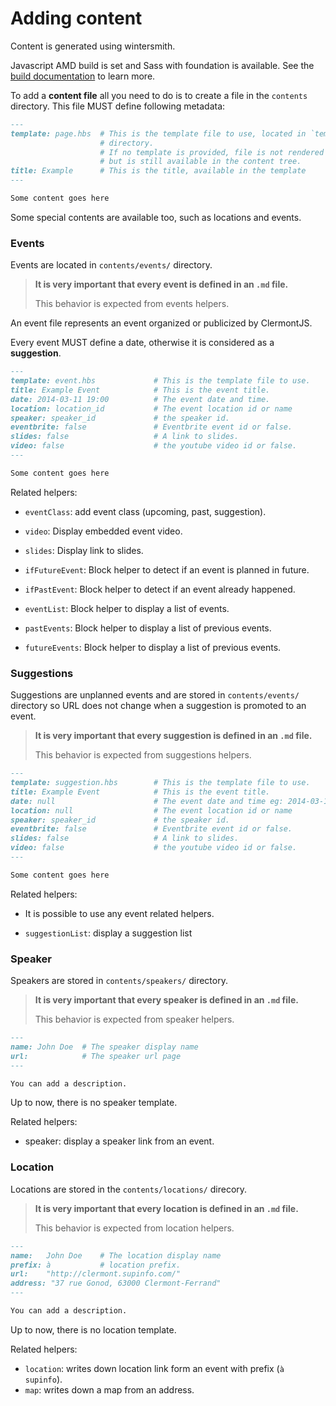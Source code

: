 Adding content
==============

Content is generated using wintersmith.

Javascript AMD build is set and Sass with foundation is available. See the
[build documentation](grunt-build.md) to learn more.

To add a **content file** all you need to do is to create a file in the
`contents` directory. This file MUST define following metadata:

``` markdown
---
template: page.hbs  # This is the template file to use, located in `templates`
                    # directory.
                    # If no template is provided, file is not rendered
                    # but is still available in the content tree.
title: Example      # This is the title, available in the template
---

Some content goes here
```

Some special contents are available too, such as locations and events.

### Events

Events are located in `contents/events/` directory.

> **It is very important that every event is defined in an `.md` file.**
>
> This behavior is expected from events helpers.

An event file represents an event organized or publicized by ClermontJS.

Every event MUST define a date, otherwise it is considered as a **suggestion**.

``` markdown
---
template: event.hbs             # This is the template file to use.
title: Example Event            # This is the event title.
date: 2014-03-11 19:00          # The event date and time.
location: location_id           # The event location id or name
speaker: speaker_id             # the speaker id.
eventbrite: false               # Eventbrite event id or false.
slides: false                   # A link to slides.
video: false                    # the youtube video id or false.
---

Some content goes here
```

Related helpers:

* `eventClass`: add event class (upcoming, past, suggestion).
* `video`: Display embedded event video.
* `slides`: Display link to slides.

* `ifFutureEvent`: Block helper to detect if an event is planned in future.
* `ifPastEvent`: Block helper to detect if an event already happened.

* `eventList`: Block helper to display a list of events.
* `pastEvents`: Block helper to display a list of previous events.
* `futureEvents`: Block helper to display a list of previous events.

### Suggestions

Suggestions are unplanned events and are stored in `contents/events/` directory
so URL does not change when a suggestion is promoted to an event.

> **It is very important that every suggestion is defined in an `.md` file.**
>
> This behavior is expected from suggestions helpers.

``` markdown
---
template: suggestion.hbs        # This is the template file to use.
title: Example Event            # This is the event title.
date: null                      # The event date and time eg: 2014-03-11 19:00.
location: null                  # The event location id or name
speaker: speaker_id             # the speaker id.
eventbrite: false               # Eventbrite event id or false.
slides: false                   # A link to slides.
video: false                    # the youtube video id or false.
---

Some content goes here
```

Related helpers:

* It is possible to use any event related helpers.

* `suggestionList`: display a suggestion list

### Speaker

Speakers are stored in `contents/speakers/` directory.

> **It is very important that every speaker is defined in an `.md` file.**
>
> This behavior is expected from speaker helpers.

``` markdown
---
name: John Doe  # The speaker display name
url:            # The speaker url page
---

You can add a description.
```

Up to now, there is no speaker template.

Related helpers:

* speaker: display a speaker link from an event.


### Location

Locations are stored in the `contents/locations/` direcory.

> **It is very important that every location is defined in an `.md` file.**
>
> This behavior is expected from location helpers.


``` markdown
---
name:   John Doe    # The location display name
prefix: à           # location prefix.
url:    "http://clermont.supinfo.com/"
address: "37 rue Gonod, 63000 Clermont-Ferrand"
---

You can add a description.
```

Up to now, there is no location template.

Related helpers:

* `location`: writes down location link form an event with prefix (`à supinfo`).
* `map`: writes down a map from an address.
